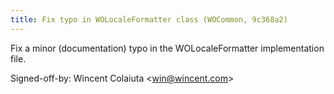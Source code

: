 ```yaml
---
title: Fix typo in WOLocaleFormatter class (WOCommon, 9c368a2)
---
```


Fix a minor (documentation) typo in the WOLocaleFormatter implementation file.

Signed-off-by: Wincent Colaiuta &lt;win@wincent.com&gt;
